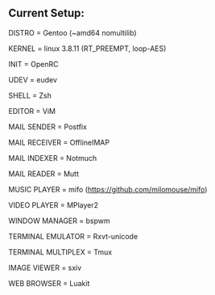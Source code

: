 Current Setup:
--------------


DISTRO = Gentoo (~amd64 nomultilib)

KERNEL = linux 3.8.11 (RT_PREEMPT, loop-AES)

INIT = OpenRC

UDEV = eudev

SHELL = Zsh

EDITOR = ViM

MAIL SENDER = Postfix

MAIL RECEIVER = OfflineIMAP

MAIL INDEXER = Notmuch

MAIL READER = Mutt

MUSIC PLAYER = mifo (https://github.com/milomouse/mifo)

VIDEO PLAYER = MPlayer2

WINDOW MANAGER = bspwm

TERMINAL EMULATOR = Rxvt-unicode

TERMINAL MULTIPLEX = Tmux

IMAGE VIEWER = sxiv

WEB BROWSER = Luakit
